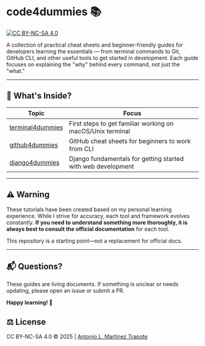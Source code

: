 # code4dummies 📚
[![CC BY-NC-SA 4.0](https://licensebuttons.net/l/by-nc-sa/4.0/80x15.png)](https://creativecommons.org/licenses/by-nc-sa/4.0/)

A collection of practical cheat sheets and beginner-friendly guides for developers learning the essentials — from terminal commands to Git, GitHub CLI, and other useful tools to get started in development.
Each guide focuses on explaining the "why" behind every command, not just the "what."

---

## 📖 What's Inside?

| Topic | Focus |
|-------|-------|
| [terminal4dummies](terminal4dummies/) | First steps to get familiar working on macOS/Unix terminal |
| [github4dummies](github4dummies/) | GitHub cheat sheets for beginners to work from CLI |
| [django4dummies](django4dummies/) | Django fundamentals for getting started with web development |

---

## ⚠️ Warning

These tutorials have been created based on my personal learning experience. While I strive for accuracy, each tool and framework evolves constantly. **If you need to understand something more thoroughly, it is always best to consult the official documentation** for each tool.

This repository is a starting point—not a replacement for official docs.

---

## 📬 Questions?

These guides are living documents. If something is unclear or needs updating, please open an issue or submit a PR.

**Happy learning! 🚀**

## ⚖️ License

CC BY-NC-SA 4.0 &copy; 2025 | [Antonio L. Martínez Trapote](https://github.com/antoniotrapote) 



